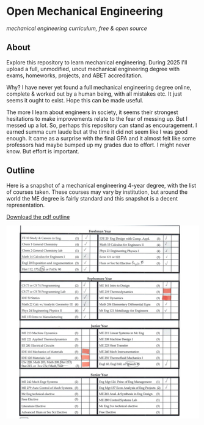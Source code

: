 # Open Mechanical Engineering
_mechanical engineering curriculum, free & open source_

##  About

Explore this repository to learn mechanical engineering.  During 2025 I'll upload a full, unmodified, uncut mechanical engineering degree with exams, homeworks, projects, and ABET accreditation.

Why? I have never yet found a full mechanical engineering degree online, complete & worked out by a human being, with all mistakes etc.  It just seems it ought to exist.  Hope this can be made useful.

The more I learn about engineers in society, it seems their strongest hesitations to make improvements relate to the fear of messing up.  But I messed up a lot.  So, perhaps this repository can stand as encouragement.  I earned summa cum laude but at the time it did not seem like I was good enough.  It came as a surprise with the final GPA and it almost felt like some professors had maybe bumped up my grades due to effort.  I might never know.  But effort is important.

## Outline

Here is a snapshot of a mechanical engineering 4-year degree, with the list of courses taken.  These courses may vary by institution, but around the world the ME degree is fairly standard and this snapshot is a decent representation.

[Download the pdf outline](https://raw.githubusercontent.com/dmalawey/openME/main/docs/2014_toyotaProblemSolving.pdf)

![degree plan](img/img_degreePlan.jpg)
